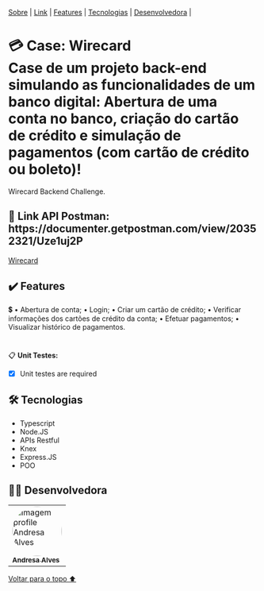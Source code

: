<p id= "voltar"></p>

<p>
<a href="#sobre">Sobre</a> |
<a href="#link">Link</a> |
<a href="#features">Features</a> |
<a href="#tecnologias">Tecnologias</a> |
<a href="#desenvolvedores">Desenvolvedora</a> |
</p>

<h1 id="sobre">💳 Case: Wirecard
<br>
Case de um projeto back-end simulando as funcionalidades de um banco digital: Abertura de uma conta no banco, criação do cartão de crédito e simulação de pagamentos (com cartão de crédito ou boleto)!
</h1>

<p>Wirecard Backend Challenge.</p>

<h2 id="link">🔗 Link API Postman: https://documenter.getpostman.com/view/20352321/Uze1uj2P</h2>

<a href="">Wirecard</a>

<h2 id="features">✔️ Features</h2>

💲 
• Abertura de conta;
• Login;
• Criar um cartão de crédito;
• Verificar informações dos cartões de crédito da conta;
• Efetuar pagamentos;
• Visualizar histórico de pagamentos.

#
📋 <b>Unit Testes:</b>
- [x] Unit testes are required

 <h2 id="tecnologias">🛠 Tecnologias</h2>

- Typescript
- Node.JS
- APIs Restful
- Knex
- Express.JS
- POO

<h2 id="desenvolvedores">👩‍💻 Desenvolvedora</h2>
<table>         
<td><a href="https://github.com/future4code/silveira-Andresa-Ribeiro"><img style="border-radius: 50%;" src="https://avatars.githubusercontent.com/u/94997593?v=4" width="100px;" alt="Imagem profile Andresa Alves"/><br /><sub><b>Andresa Alves</b></sub></a><br /> 
</table>

<a href="#voltar">Voltar para o topo ⬆️</a>
